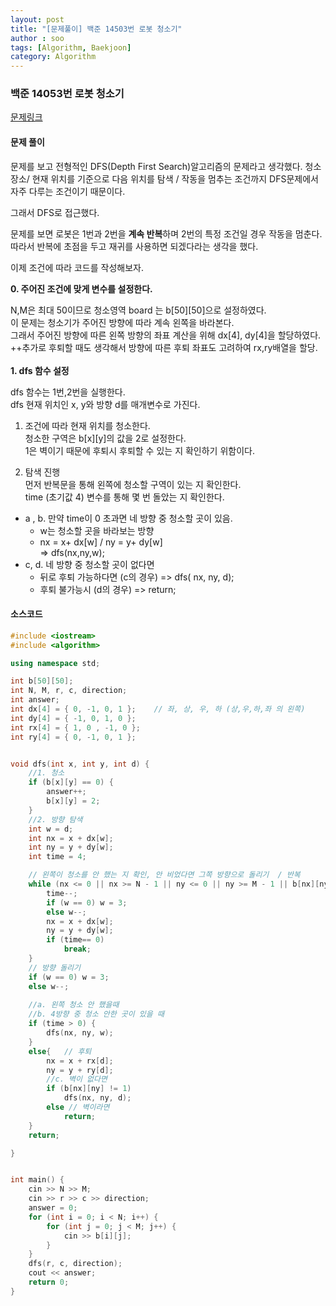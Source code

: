 ```yaml
---
layout: post
title: "[문제풀이] 백준 14503번 로봇 청소기"
author : soo
tags: [Algorithm, Baekjoon]
category: Algorithm
---
```


### 백준 14053번 로봇 청소기

[문제링크](https://www.acmicpc.net/problem/14503)

#### 문제 풀이

문제를 보고 전형적인 DFS(Depth First Search)알고리즘의 문제라고 생각했다.
청소 장소/ 현재 위치를 기준으로 다음 위치를 탐색 / 작동을 멈추는 조건까지 DFS문제에서 자주 다루는 조건이기 때문이다.

그래서 DFS로 접근했다.

문제를 보면 로봇은 1번과 2번을 **계속 반복**하며 2번의 특정 조건일 경우 작동을 멈춘다. 
따라서 반복에 초점을 두고 재귀를 사용하면 되겠다라는 생각을 했다.

이제 조건에 따라 코드를 작성해보자.
 
**0.  주어진 조건에 맞게 변수를 설정한다.**

N,M은 최대 50이므로 청소영역 board 는 b[50][50]으로 설정하였다.  
이 문제는 청소기가 주어진 방향에 따라 계속 왼쪽을 바라본다.  
그래서 주어진 방향에 따른 왼쪽 방향의 좌표 계산을 위해 dx[4], dy[4]을 할당하였다.  
++추가로 후퇴할 때도 생각해서 방향에 따른 후퇴 좌표도 고려하여 rx,ry배열을 할당.  
<br/> 
**1. dfs 함수 설정**

dfs 함수는 1번,2번을 실행한다.  
dfs 현재 위치인 x, y와 방향 d를 매개변수로 가진다. <br/>

1) 조건에 따라 현재 위치를 청소한다.  
    청소한 구역은 b[x][y]의 값을 2로 설정한다.  
    1은 벽이기 때문에 후퇴시 후퇴할 수 있는 지 확인하기 위함이다. <br/>

2) 탐색 진행    
먼저 반복문을 통해 왼쪽에 청소할 구역이 있는 지 확인한다.    
time (초기값 4) 변수를 통해 몇 번 돌았는 지 확인한다.   
- a , b. 만약 time이 0 초과면 네 방향 중 청소할 곳이 있음.  
    - w는 청소할 곳을 바라보는 방향  
    - nx = x+ dx[w]  / ny = y+ dy[w]  
=> dfs(nx,ny,w);  
- c, d. 네 방향 중 청소할 곳이 없다면  
    - 뒤로 후퇴 가능하다면 (c의 경우) => dfs( nx, ny, d);  
    - 후퇴 불가능시 (d의 경우) => return;  
 
#### 소스코드
```cpp
#include <iostream>
#include <algorithm>

using namespace std;

int b[50][50];
int N, M, r, c, direction;
int answer;
int dx[4] = { 0, -1, 0, 1 };	// 좌, 상, 우, 하 (상,우,하,좌 의 왼쪽)
int dy[4] = { -1, 0, 1, 0 };
int rx[4] = { 1, 0 , -1, 0 };
int ry[4] = { 0, -1, 0, 1 };


void dfs(int x, int y, int d) {
	//1. 청소
	if (b[x][y] == 0) {
		answer++;
		b[x][y] = 2;
	}
	//2. 방향 탐색
	int w = d;
	int nx = x + dx[w];
	int ny = y + dy[w];
	int time = 4;

	// 왼쪽이 청소를 안 했는 지 확인, 안 비었다면 그쪽 방향으로 돌리기  / 반복
	while (nx <= 0 || nx >= N - 1 || ny <= 0 || ny >= M - 1 || b[nx][ny] != 0) {
		time--;
		if (w == 0) w = 3;
		else w--;
		nx = x + dx[w];
		ny = y + dy[w];
		if (time== 0)
			break;
	}
	// 방향 돌리기
	if (w == 0) w = 3;
	else w--;
	
	//a. 왼쪽 청소 안 했을때
	//b. 4방향 중 청소 안한 곳이 있을 때
	if (time > 0) {
		dfs(nx, ny, w);
	}
	else{	// 후퇴
		nx = x + rx[d]; 
		ny = y + ry[d];
		//c. 벽이 없다면
		if (b[nx][ny] != 1)
			dfs(nx, ny, d);
		else // 벽이라면
			return;
	}
	return;

}


int main() {
	cin >> N >> M;
	cin >> r >> c >> direction;
	answer = 0;
	for (int i = 0; i < N; i++) {
		for (int j = 0; j < M; j++) {
			cin >> b[i][j];
		}
	}
	dfs(r, c, direction);
	cout << answer;
	return 0;
}
```
<br/><br/><br/>